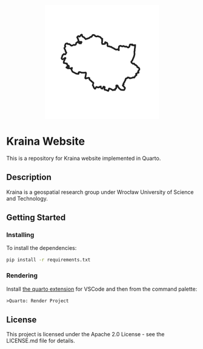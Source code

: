 <!-- ![](assets/kraina-logo-bg.png) -->
<p align="center">
    <img width=300 src="assets/kraina-logo-bg.png">
</p>

# Kraina Website

This is a repository for Kraina website implemented in Quarto.

## Description

Kraina is a geospatial research group under Wrocław University of Science and Technology.

## Getting Started

### Installing

To install the dependencies:

```sh
pip install -r requirements.txt
```

### Rendering

Install [the quarto extension](https://marketplace.visualstudio.com/items?itemName=quarto.quarto) for VSCode and then from the command palette:

```txt
>Quarto: Render Project
```

## License

This project is licensed under the Apache 2.0 License - see the LICENSE.md file for details.